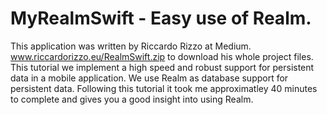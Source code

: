 # MyRealmSwift - Easy use of Realm.
This application was written by Riccardo Rizzo at Medium. www.riccardorizzo.eu/RealmSwift.zip to download his whole project files.
This tutorial we implement a high speed and robust support for persistent data in a mobile application. 
We use Realm as database support for persistent data.
Following this tutorial it took me approximatley 40 minutes to complete and gives you a good insight into using Realm.
